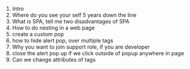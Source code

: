 1. Intro
2. Where do you see your self 5 years down the line
3. What is SPA, tell me two disadvantages of SPA
4. How to do nesting in a web page
5. create a custom pop
6. how to hide alert pop, over multiple tags
7. Why you want to join support role, if you are developer
8. close the alert pop up if we click outside of popup anywhere in page
9. Can we change attributes of tags
